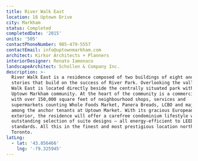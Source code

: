 ```yaml
---
title: River Walk East
location: 18 Uptown Drive
city: Markham
status: Completed
completedDate: '2015'
units: '505'
contactPhoneNumber: 905-479-5557
contactEmail: info@uptownmarkham.com
architect: Kirkor Architects + Planners
interiorDesigner: Renato Iamonaco
landscapeArchitect: Schollen & Company Inc.
description: >-
  River Walk East is a residence composed of two buildings of eight and 20
  stories that build on the success of River Park. Overlooking the valley, River
  Walk East is located directly beside the centrally situated park within the
  Uptown Markham community. At the heart of the community is a commercial plaza
  with over 150,000 square feet of neighbourhood shops, services and
  supermarkets counting Whole Foods Market, Panera Breads, LCBO and major banks
  among the anchor tenants at Uptown Market. With its gracious European-inspired
  exterior, the residence will offer a carefree condominium lifestyle with an
  outstanding selection of suite designs – all energy-efficient to LEED® Gold
  standards. All this in the finest and most prestigious location north of
  Toronto.
latLng:
  - lat: '43.856466'
    lng: '-79.325945'
---
```


